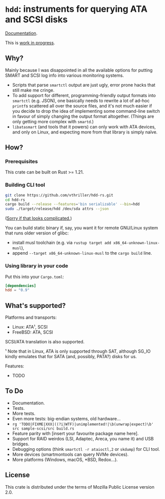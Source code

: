 # `hdd`: instruments for querying ATA and SCSI disks

[Documentation](https://docs.rs/hdd/).

This is [work in progress](#to-do).

## Why?

Mainly because I was disappointed in all the available options for putting SMART and SCSI log info into various monitoring systems.

* Scripts that parse `smartctl` output are just ugly, error prone hacks that still make me cringe.
* To add support for different, programming-friendly output formats into `smartctl` (e.g. JSON), one basically needs to rewrite a lot of ad-hoc `printf`s scattered all over the source files, and it's not much easier if you decide to drop the idea of implementing some command-line switch in favour of simply changing the output format altogether. (Things are only getting more complex with `smartd`.)
* `libatasmart` (and tools that it powers) can only work with ATA devices, and only on Linux, and expecting more from that library is simply naïve.

## How?

### Prerequisites

This crate can be built on Rust >= 1.21.

### Building CLI tool

```sh
git clone https://github.com/vthriller/hdd-rs.git
cd hdd-rs
cargo build --release --features='bin serializable' --bin=hdd
sudo ./target/release/hdd /dev/sda attrs --json
```

([Sorry if that looks complicated.](https://github.com/rust-lang/cargo/issues/1982))

You can build static binary if, say, you want it for remote GNU/Linux system that runs older version of glibc:

* install musl toolchain (e.g. via `rustup target add x86_64-unknown-linux-musl`),
* append `--target x86_64-unknown-linux-musl` to the `cargo build` line.

### Using library in your code

Put this into your `Cargo.toml`:
```toml
[dependencies]
hdd = "0.9"
```

## What's supported?

Platforms and transports:

* Linux: ATA¹, SCSI
* FreeBSD: ATA, SCSI

SCSI/ATA translation is also supported.

¹ Note that in Linux, ATA is only supported through SAT, although SG_IO kindly emulates that for SATA (and, possibly, PATA?) disks for us.

Features:

* TODO

## To Do

* Documentation.
* Tests.
* More tests.
* Even more tests: big-endian systems, old hardware…
* `rg 'TODO|FIXME|XXX|((?i)WTF)|unimplemented!|\b(unwrap|expect)\b' src sample-scsi/src build.rs`
* Feature parity with [insert your favourite package name here].
* Support for RAID weirdos (LSI, Adaptec, Areca, you name it) and USB bridges.
* Debugging options (think `smartctl -r ataioctl,2` or `skdump`) for CLI tool.
* More devices (smartmontools can query NVMe devices).
* More platforms (Windows, macOS, \*BSD, Redox…).

## License

This crate is distributed under the terms of Mozilla Public License version 2.0.
